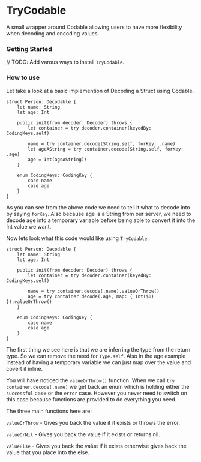 # TryCodable

A small wrapper around Codable allowing users to have more flexibility when decoding and encoding values.

### Getting Started

// TODO: Add varous ways to install `TryCodable`.


### How to use

Let take a look at a basic implemention of Decoding a Struct using Codable.

```
struct Person: Decodable {
    let name: String
    let age: Int
    
    public init(from decoder: Decoder) throws {
        let container = try decoder.container(keyedBy: CodingKeys.self)
        
        name = try container.decode(String.self, forKey: .name)
        let ageAString = try container.decode(String.self, forKey: .age)
        age = Int(ageAString)!
    }
    
    enum CodingKeys: CodingKey {
        case name
        case age
    }
}
```

As you can see from the above code we need to tell it what to decode into by saying `forKey`. Also because age is a String from our server, we need to decode age into a temporary variable before being able to convert it into the Int value we want.

Now lets look what this code would like using `TryCodable`.

```
struct Person: Decodable {
    let name: String
    let age: Int
    
    public init(from decoder: Decoder) throws {
        let container = try decoder.container(keyedBy: CodingKeys.self)
        
        name = try container.decode(.name).valueOrThrow()
        age = try container.decode(.age, map: { Int($0) }).valueOrThrow()
    }
    
    enum CodingKeys: CodingKey {
        case name
        case age
    }
}
```

The first thing we see here is that we are inferring the type from the return type. So we can remove the need for `Type.self`. Also in the age example instead of having a temporary variable we can just map over the value and covert it inline.

You will have noticed the `valueOrThrow()` function. When we call `try container.decode(.name)` we get back an enum which is holding either the `successful` case or the `error` case. However you never need to switch on this case because functions are provided to do everything you need.

The three main functions here are:

`valueOrThrow` - Gives you back the value if it exists or throws the error.

`valueOrNil` - Gives you back the value if it exists or returns nil.

`valueElse` - Gives you back the value if it exists otherwise gives back the value that you place into the else.
